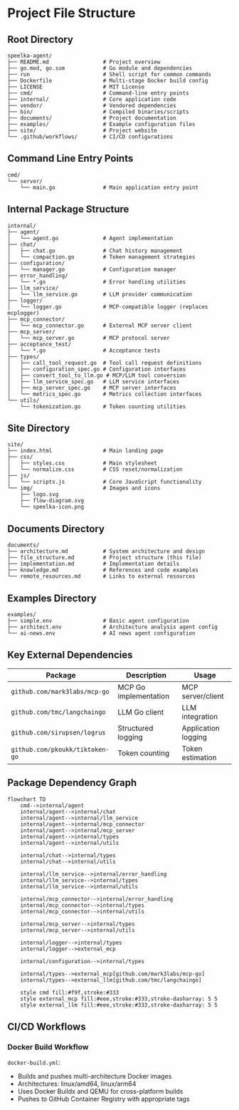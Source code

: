 # Project File Structure

## Root Directory

```
speelka-agent/
├── README.md                 # Project overview
├── go.mod, go.sum            # Go module and dependencies
├── run                       # Shell script for common commands
├── Dockerfile                # Multi-stage Docker build config
├── LICENSE                   # MIT License
├── cmd/                      # Command-line entry points
├── internal/                 # Core application code
├── vendor/                   # Vendored dependencies
├── bin/                      # Compiled binaries/scripts
├── documents/                # Project documentation
├── examples/                 # Example configuration files
├── site/                     # Project website
└── .github/workflows/        # CI/CD configurations
```

## Command Line Entry Points

```
cmd/
└── server/
    └── main.go               # Main application entry point
```

## Internal Package Structure

```
internal/
├── agent/
│   └── agent.go              # Agent implementation
├── chat/
│   ├── chat.go               # Chat history management
│   └── compaction.go         # Token management strategies
├── configuration/
│   └── manager.go            # Configuration manager
├── error_handling/
│   └── *.go                  # Error handling utilities
├── llm_service/
│   └── llm_service.go        # LLM provider communication
├── logger/
│   └── logger.go             # MCP-compatible logger (replaces mcplogger)
├── mcp_connector/
│   └── mcp_connector.go      # External MCP server client
├── mcp_server/
│   └── mcp_server.go         # MCP protocol server
├── acceptance_test/
│   └── *.go                  # Acceptance tests
├── types/
│   ├── call_tool_request.go  # Tool call request definitions
│   ├── configuration_spec.go # Configuration interfaces
│   ├── convert_tool_to_llm.go # MCP/LLM tool conversion
│   ├── llm_service_spec.go   # LLM service interfaces
│   ├── mcp_server_spec.go    # MCP server interfaces
│   └── metrics_spec.go       # Metrics collection interfaces
└── utils/
    └── tokenization.go       # Token counting utilities
```

## Site Directory

```
site/
├── index.html                # Main landing page
├── css/
│   ├── styles.css            # Main stylesheet
│   └── normalize.css         # CSS reset/normalization
├── js/
│   └── scripts.js            # Core JavaScript functionality
└── img/                      # Images and icons
    ├── logo.svg
    ├── flow-diagram.svg
    └── speelka-icon.png
```

## Documents Directory

```
documents/
├── architecture.md           # System architecture and design
├── file_structure.md         # Project structure (this file)
├── implementation.md         # Implementation details
├── knowledge.md              # References and code examples
└── remote_resources.md       # Links to external resources
```

## Examples Directory

```
examples/
├── simple.env                # Basic agent configuration
├── architect.env             # Architecture analysis agent config
└── ai-news.env               # AI news agent configuration
```

## Key External Dependencies

| Package | Description | Usage |
|---------|-------------|-------|
| `github.com/mark3labs/mcp-go` | MCP Go implementation | MCP server/client |
| `github.com/tmc/langchaingo` | LLM Go client | LLM integration |
| `github.com/sirupsen/logrus` | Structured logging | Application logging |
| `github.com/pkoukk/tiktoken-go` | Token counting | Token estimation |

## Package Dependency Graph

```mermaid
flowchart TD
    cmd-->internal/agent
    internal/agent-->internal/chat
    internal/agent-->internal/llm_service
    internal/agent-->internal/mcp_connector
    internal/agent-->internal/mcp_server
    internal/agent-->internal/types
    internal/agent-->internal/utils

    internal/chat-->internal/types
    internal/chat-->internal/utils

    internal/llm_service-->internal/error_handling
    internal/llm_service-->internal/types
    internal/llm_service-->internal/utils

    internal/mcp_connector-->internal/error_handling
    internal/mcp_connector-->internal/types
    internal/mcp_connector-->internal/utils

    internal/mcp_server-->internal/types
    internal/mcp_server-->internal/utils

    internal/logger-->internal/types
    internal/logger-->external_mcp

    internal/configuration-->internal/types

    internal/types-->external_mcp[github.com/mark3labs/mcp-go]
    internal/types-->external_llm[github.com/tmc/langchaingo]

    style cmd fill:#f9f,stroke:#333
    style external_mcp fill:#eee,stroke:#333,stroke-dasharray: 5 5
    style external_llm fill:#eee,stroke:#333,stroke-dasharray: 5 5
```

## CI/CD Workflows

### Docker Build Workflow

`docker-build.yml`:
- Builds and pushes multi-architecture Docker images
- Architectures: linux/amd64, linux/arm64
- Uses Docker Buildx and QEMU for cross-platform builds
- Pushes to GitHub Container Registry with appropriate tags
